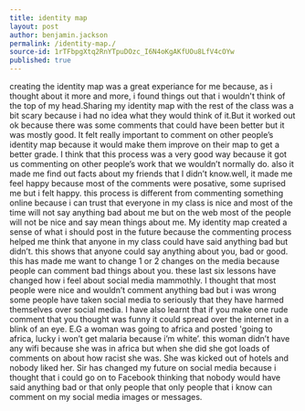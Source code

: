 ```yaml
---
title: identity map
layout: post
author: benjamin.jackson
permalink: /identity-map./
source-id: 1rTFbpgXtq2RnYTpuDOzc_I6N4oKgAKfUOu8LfV4cOYw
published: true
---
```

creating the identity map was a great experiance for me because, as i thought about it more and more, i found things out that i wouldn't think of the top of my head.Sharing my identity map with the rest of the class was a bit scary because i had no idea what they would think of it.But it worked out ok because there was some comments that could have been better but it was mostly good. It felt really important to comment on other people’s identity map because it would make them improve on their map to get a better grade. I think that this process was a very good way because it got us commenting on other people’s work that we wouldn’t normally do. also it made me find out facts about my friends that I didn’t know.well, it made me feel happy because most of the comments were posative, some suprised me but i felt happy. this process is different from commenting something online because i can trust that everyone in my class is nice and most of the time will not say anything bad about me but on the web most of the people will not be nice and say mean things about me. My identity map created a sense of what i should post in the future because the commenting process helped me think that anyone in my class could have said anything bad but didn’t. this shows that anyone could say anything about you, bad or good. this has made me want to change 1 or 2 changes on the  media because people can comment bad things about you. these last six lessons have changed how i feel about social media mammothly. I thought that most people were nice and wouldn’t comment anything bad but i was wrong some people have taken social media to seriously that they have harmed themselves over social media. I have also learnt that if you make one rude comment that you thought was funny it could spread over the internet in a blink of an eye. E.G a woman was going to africa and posted 'going to africa, lucky i won’t get malaria because i’m white’. this woman didn’t have any wifi because she was in africa but when she did she got loads of comments on about how racist she was. She was kicked out of hotels and nobody liked her. Sir has changed my future on social media because i thought that i could go on to Facebook thinking that nobody would have said anything bad or that only people that only people that i know can comment on my social media images or messages. 

